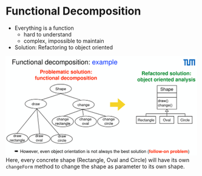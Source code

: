 # Functional Decomposition

- Everything is a function
  - hard to understand
  - complex, impossible to maintain
- Solution: Refactoring to object oriented

![func-decomp](assets/func-decomp.png)
Here, every concrete shape (Rectangle, Oval and Circle) will have its own `changeForm` method to change the shape as parameter to its own shape.
